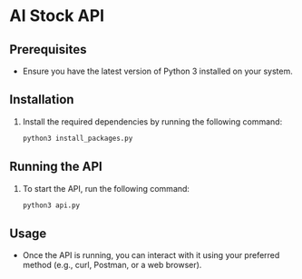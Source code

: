 # AI Stock API

## Prerequisites

- Ensure you have the latest version of Python 3 installed on your system.

## Installation

1. Install the required dependencies by running the following command:
    ```bash
    python3 install_packages.py
    ```

## Running the API

1. To start the API, run the following command:
    ```bash
    python3 api.py
    ```

## Usage

- Once the API is running, you can interact with it using your preferred method (e.g., curl, Postman, or a web browser).
